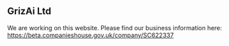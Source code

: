 ## GrizAi Ltd

We are working on this website. Please find our business information here: https://beta.companieshouse.gov.uk/company/SC622337
